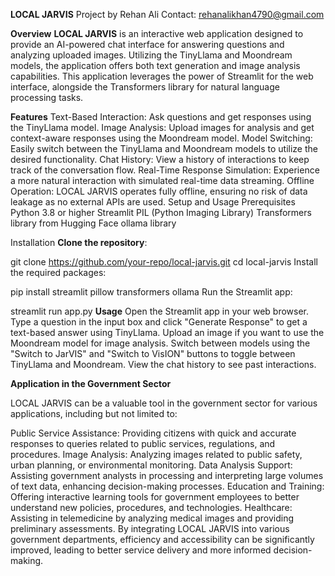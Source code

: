 **LOCAL JARVIS**
Project by Rehan Ali
Contact: rehanalikhan4790@gmail.com

**Overview**
**LOCAL JARVIS** is an interactive web application designed to provide an AI-powered chat interface for answering questions and analyzing uploaded images. Utilizing the TinyLlama and Moondream models, the application offers both text generation and image analysis capabilities. This application leverages the power of Streamlit for the web interface, alongside the Transformers library for natural language processing tasks.

**Features**
Text-Based Interaction: Ask questions and get responses using the TinyLlama model.
Image Analysis: Upload images for analysis and get context-aware responses using the Moondream model.
Model Switching: Easily switch between the TinyLlama and Moondream models to utilize the desired functionality.
Chat History: View a history of interactions to keep track of the conversation flow.
Real-Time Response Simulation: Experience a more natural interaction with simulated real-time data streaming.
Offline Operation: LOCAL JARVIS operates fully offline, ensuring no risk of data leakage as no external APIs are used.
Setup and Usage
Prerequisites
Python 3.8 or higher
Streamlit
PIL (Python Imaging Library)
Transformers library from Hugging Face
ollama library

Installation
**Clone the repository**:


git clone https://github.com/your-repo/local-jarvis.git
cd local-jarvis
Install the required packages:

pip install streamlit pillow transformers ollama
Run the Streamlit app:

streamlit run app.py
**Usage**
Open the Streamlit app in your web browser.
Type a question in the input box and click "Generate Response" to get a text-based answer using TinyLlama.
Upload an image if you want to use the Moondream model for image analysis.
Switch between models using the "Switch to JarVIS" and "Switch to VisION" buttons to toggle between TinyLlama and Moondream.
View the chat history to see past interactions.

**Application in the Government Sector**

LOCAL JARVIS can be a valuable tool in the government sector for various applications, including but not limited to:

Public Service Assistance: Providing citizens with quick and accurate responses to queries related to public services, regulations, and procedures.
Image Analysis: Analyzing images related to public safety, urban planning, or environmental monitoring.
Data Analysis Support: Assisting government analysts in processing and interpreting large volumes of text data, enhancing decision-making processes.
Education and Training: Offering interactive learning tools for government employees to better understand new policies, procedures, and technologies.
Healthcare: Assisting in telemedicine by analyzing medical images and providing preliminary assessments.
By integrating LOCAL JARVIS into various government departments, efficiency and accessibility can be significantly improved, leading to better service delivery and more informed decision-making.
